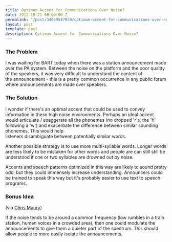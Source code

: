 ```yaml
---
title: Optimum Accent for Communications Over Noise?
date: 2012-10-21 00:00:00 Z
permalink: "/post/34059547970/optimum-accent-for-communications-over-noise"
layout: post
template: post
description: Optimum Accent for Communications Over Noise?
---
```


<h3>The Problem</h3>&#13;
<p>I was waiting for BART today when there was a station announcement made over the PA system. Between the noise on the platform and the poor quality of the speakers, it was very difficult to understand the content of the announcement - this is a pretty common occurrence in any public forum where announcements are made over speakers.</p>&#13;
<h3>The Solution</h3>&#13;
<p>I wonder if there's an optimal accent that could be used to convey information in these high noise environments. Perhaps an ideal accent would articulate / exaggerate all the phonemes (no dropped 'r's, the 'h' following a 'w') and exacerbate the difference between similar sounding phonemes. This would help listeners disambiguate between potentially similar words.</p>&#13;
<p>Another possible strategy is to use more multi-syllable words. Longer words are less likely to be mistaken for other words and people are can still still be understood if one or two syllables are drowned out by noise.</p>&#13;
<p>Accents and speech patterns optimized in this way are likely to sound pretty odd, but they could immensely increase understanding. Announcers could be trained to speak this way but it's probably easier to use text to speech programs.</p>&#13;
<h3>Bonus Idea</h3>&#13;
<p>(via <a href="chrismaury.com">Chris Maury</a>)</p>&#13;
<p>If the noise tends to be around a common frequency (low rumbles in a train station, human voices in a crowded area), then one could modulate the announcements to give them a quieter part of the spectrum. This should allow people to more easily isolate the announcements.</p> 